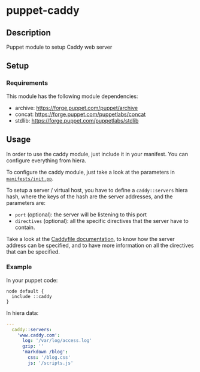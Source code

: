 # puppet-caddy

## Description

Puppet module to setup Caddy web server

## Setup

### Requirements

This module has the following module dependencies:

- archive: https://forge.puppet.com/puppet/archive
- concat: https://forge.puppet.com/puppetlabs/concat
- stdlib: https://forge.puppet.com/puppetlabs/stdlib

## Usage

In order to use the caddy module, just include it in your manifest. You can configure everything from hiera.

To configure the caddy module, just take a look at the parameters in [`manifests/init.pp`](manifests/init.pp).

To setup a server / virtual host, you have to define a `caddy::servers` hiera hash, where the keys of the hash are the server addresses, and the parameters are:

- `port` (optional): the server will be listening to this port
- `directives` (optional): all the specific directives that the server have to contain.

Take a look at the [Caddyfile documentation](https://caddyserver.com/docs/caddyfile), to know how the server address can be specified, and to have more information on all the directives that can be specified.

### Example

In your puppet code:

```
node default {
  include ::caddy
}
```

In hiera data:

```yaml
---
  caddy::servers:
    'www.caddy.com':
      log: '/var/log/access.log'
      gzip: ''
      'markdown /blog':
        css: '/blog.css'
        js: '/scripts.js'

```
